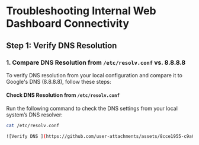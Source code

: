# Troubleshooting Internal Web Dashboard Connectivity

## Step 1: Verify DNS Resolution

### 1. Compare DNS Resolution from `/etc/resolv.conf` vs. 8.8.8.8

To verify DNS resolution from your local configuration and compare it to Google's DNS (8.8.8.8), follow these steps:

#### Check DNS Resolution from `/etc/resolv.conf`

Run the following command to check the DNS settings from your local system’s DNS resolver:

```bash
cat /etc/resolv.conf

![Verify DNS ](https://github.com/user-attachments/assets/8cce1955-c9a0-4b3d-ae05-f82dc1c1e18b)
